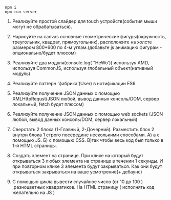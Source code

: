 <code>
npm i
npm run server
</code>

1. Реализуйте простой слайдер для touch устройств(события мыши могут не обрабатываться).

2. Нарисуйте на canvas основные геометрические фигуры(окружность, треугольник, квадрат, прямоугольник), расположите на холсте размером 800*600 по 4-м углам.(добавьте js анимацию фигурам - опционально/будет плюсом)

3. Реализуйте два модуля(console.log( "HeWo')) используя AMD, используя CommonJS, используя глобальный объект(нативный модуль)  

4. Реализуйте паттерн 'фабрика'(User) в нотификации ES6.

5. Реализуйте получение JSON данных с помощью XMLHttpRequst(JSON любой, вывод данных консоль/DOM, сервер локальный, fetch будет плюсом)

6. Реализуйте получение JSON данных с помощью web sockets (JSON любой, вывод данных консоль/DOM, сервер локальный)

7. Сверстать 2 блока (1-Главный, 2-Дочерний). Разместить блок 2 внутри блока 1 строго посередине несколькими способами.
     А) а с помощью JS.
     Б) с помощью CSS.
     В)так чтобы весь код был только в 1-й HTML страницы.  

8. Создать элемент на странице. При клике на который будут открываться 3 любых
элемента на странице в течении 1 секунды. И при повторном клике 3 элемента будут
закрываться.
Как они будут открываться закрываться на ваше усмотрение(+ дебаунс)

9. С помощью цикла вывести случайное число (от 10 до 100 ) ,разноцветных
квадратиков. На HTML страницу ( исполнять код желательно на JS )

